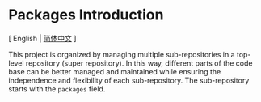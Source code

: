 # Packages Introduction

\[ English | [简体中文](README_zh-cn.md) \]

This project is organized by managing multiple sub-repositories in a top-level repository (super repository). In this way, different parts of the code base can be better managed and maintained while ensuring the independence and flexibility of each sub-repository. The sub-repository starts with the `packages` field.
